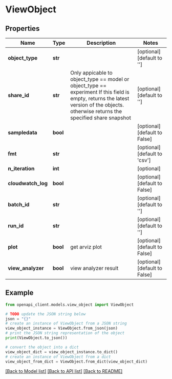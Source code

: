# ViewObject


## Properties

Name | Type | Description | Notes
------------ | ------------- | ------------- | -------------
**object_type** | **str** |  | [optional] [default to '']
**share_id** | **str** |                  Only appicable to object_type &#x3D;&#x3D; model or object_type &#x3D;&#x3D; experiment                 If this field is empty, returns the latest version of the objects.                 otherwise returns the specified share snapshot | [optional] [default to '']
**sampledata** | **bool** |  | [optional] [default to False]
**fmt** | **str** |  | [optional] [default to 'csv']
**n_iteration** | **int** |  | [optional] 
**cloudwatch_log** | **bool** |  | [optional] [default to False]
**batch_id** | **str** |  | [optional] [default to '']
**run_id** | **str** |  | [optional] [default to '']
**plot** | **bool** | get arviz plot | [optional] [default to False]
**view_analyzer** | **bool** | view analyzer result | [optional] [default to False]

## Example

```python
from openapi_client.models.view_object import ViewObject

# TODO update the JSON string below
json = "{}"
# create an instance of ViewObject from a JSON string
view_object_instance = ViewObject.from_json(json)
# print the JSON string representation of the object
print(ViewObject.to_json())

# convert the object into a dict
view_object_dict = view_object_instance.to_dict()
# create an instance of ViewObject from a dict
view_object_from_dict = ViewObject.from_dict(view_object_dict)
```
[[Back to Model list]](../README.md#documentation-for-models) [[Back to API list]](../README.md#documentation-for-api-endpoints) [[Back to README]](../README.md)


